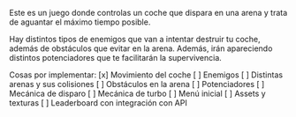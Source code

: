Este es un juego donde controlas un coche que dispara en una arena y trata de aguantar el máximo tiempo posible.

Hay distintos tipos de enemigos que van a intentar destruir tu coche, además de obstáculos que evitar en la arena.
Además, irán apareciendo distintos potenciadores que te facilitarán la supervivencia.


Cosas por implementar:
[x] Movimiento del coche
[ ] Enemigos
[ ] Distintas arenas y sus colisiones
[ ] Obstáculos en la arena
[ ] Potenciadores
[ ] Mecánica de disparo
[ ] Mecánica de turbo
[ ] Menú inicial
[ ] Assets y texturas
[ ] Leaderboard con integración con API
